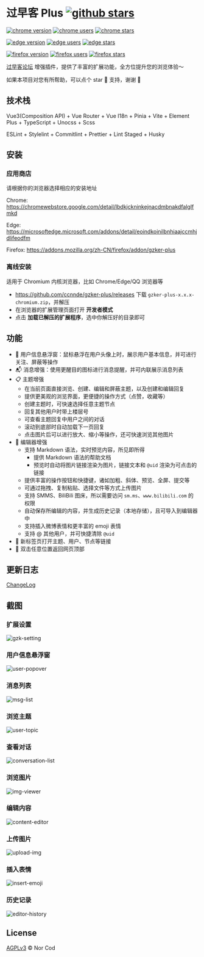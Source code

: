 # 过早客 Plus [![github stars][github-stars]][github-repo]

[![chrome version][chrome-version]][chrome-link]
[![chrome users][chrome-users]][chrome-link]
[![chrome stars][chrome-stars]][chrome-link]

[![edge version][edge-version]][edge-link]
[![edge users][edge-users]][edge-link]
[![edge stars][edge-stars]][edge-link]

[![firefox version][firefox-version]][firefox-link]
[![firefox users][firefox-users]][firefox-link]
[![firefox stars][firefox-stars]][firefox-link]

[过早客论坛](https://www.guozaoke.com/) 增强插件，提供了丰富的扩展功能，全方位提升您的浏览体验～

如果本项目对您有所帮助，可以点个 star 🌟 支持，谢谢 🙏

## 技术栈

Vue3(Composition API) + Vue Router + Vue I18n + Pinia + Vite + Element Plus + TypeScript + Unocss + Scss

ESLint + Stylelint + Commitlint + Prettier + Lint Staged + Husky

## 安装

### 应用商店

请根据你的浏览器选择相应的安装地址

Chrome: <https://chromewebstore.google.com/detail/lbdkjckninkejnacdmbnakdfalglfmkd>

Edge: <https://microsoftedge.microsoft.com/addons/detail/eoindkoinilbnhiaajccmhjdlifeodfm>

Firefox: <https://addons.mozilla.org/zh-CN/firefox/addon/gzker-plus>

### 离线安装

适用于 Chromium 内核浏览器，比如 Chrome/Edge/QQ 浏览器等

- <https://github.com/ccnnde/gzker-plus/releases> 下载 `gzker-plus-x.x.x-chromium.zip`，并解压
- 在浏览器的扩展管理页面打开 **开发者模式**
- 点击 **加载已解压的扩展程序**，选中你解压好的目录即可

## 功能

- 💬 用户信息悬浮窗：鼠标悬浮在用户头像上时，展示用户基本信息，并可进行关注、屏蔽等操作
- 📬 消息增强：使用更醒目的图标进行消息提醒，并可内联展示消息列表
- 📋 主题增强
  - 在当前页面直接浏览、创建、编辑和屏蔽主题，以及创建和编辑回复
  - 提供更美观的浏览界面，更便捷的操作方式（点赞，收藏等）
  - 创建主题时，可快速选择任意主题节点
  - 回复其他用户时带上楼层号
  - 可查看主题回复中用户之间的对话
  - 滚动到底部时自动加载下一页回复
  - 点击图片后可以进行放大、缩小等操作，还可快速浏览其他图片
- 📝 编辑器增强
  - 支持 Markdown 语法，实时预览内容，所见即所得
    - 提供 Markdown 语法的帮助文档
    - 预览时自动将图片链接渲染为图片，链接文本和 `@uid` 渲染为可点击的链接
  - 提供丰富的操作按钮和快捷键，诸如加粗、斜体、预览、全屏、提交等
  - 可通过拖拽、复制粘贴、选择文件等方式上传图片
  - 支持 SMMS、BiliBili 图床，所以需要访问 `sm.ms`、`www.bilibili.com` 的权限
  - 自动保存所编辑的内容，并生成历史记录（本地存储），且可导入到编辑器中
  - 支持插入微博表情和更丰富的 emoji 表情
  - 支持 @ 其他用户，并可快捷清除 `@uid`
- 🔗 新标签页打开主题、用户、节点等链接
- 🚀 双击任意位置返回网页顶部

## 更新日志

[ChangeLog](src/markdown/ChangeLog.md)

## 截图

### 扩展设置

![gzk-setting](.github/images/gzk-setting.png)

### 用户信息悬浮窗

![user-popover](.github/images/user-popover.png)

### 消息列表

![msg-list](.github/images/msg-list.png)

### 浏览主题

![user-topic](.github/images/user-topic.png)

### 查看对话

![conversation-list](.github/images/conversation-list.png)

### 浏览图片

![img-viewer](.github/images/img-viewer.png)

### 编辑内容

![content-editor](.github/images/content-editor.png)

### 上传图片

![upload-img](.github/images/upload-img.gif)

### 插入表情

![insert-emoji](.github/images/insert-emoji.png)

### 历史记录

![editor-history](.github/images/editor-history.png)

## License

[AGPLv3](LICENSE) © Nor Cod

<!-- badge -->

[github-stars]: https://img.shields.io/github/stars/ccnnde/gzker-plus?label=Star%20Project
[chrome-version]: https://img.shields.io/chrome-web-store/v/lbdkjckninkejnacdmbnakdfalglfmkd?style=for-the-badge&logo=googlechrome&logoColor=white&color=d8a217
[chrome-users]: https://img.shields.io/chrome-web-store/users/lbdkjckninkejnacdmbnakdfalglfmkd?style=for-the-badge&color=deepgreen
[chrome-stars]: https://img.shields.io/chrome-web-store/stars/lbdkjckninkejnacdmbnakdfalglfmkd?style=for-the-badge
[edge-version]: https://img.shields.io/badge/dynamic/json?style=for-the-badge&logo=singlestore&logoColor=white&label=EDGE%20WEB%20STORE&color=32a88a&prefix=v&query=$.version&url=https://microsoftedge.microsoft.com/addons/getproductdetailsbycrxid/eoindkoinilbnhiaajccmhjdlifeodfm
[edge-users]: https://img.shields.io/badge/dynamic/json?style=for-the-badge&label=USERS&color=deepgreen&query=$.activeInstallCount&url=https://microsoftedge.microsoft.com/addons/getproductdetailsbycrxid/eoindkoinilbnhiaajccmhjdlifeodfm
[edge-stars]: https://img.shields.io/badge/dynamic/json?style=for-the-badge&label=RATING&color=deepgreen&suffix=/5&query=$.averageRating&url=https://microsoftedge.microsoft.com/addons/getproductdetailsbycrxid/eoindkoinilbnhiaajccmhjdlifeodfm
[firefox-version]: https://img.shields.io/amo/v/gzker-plus?style=for-the-badge&logo=firefoxbrowser&logoColor=white&color=orange
[firefox-users]: https://img.shields.io/amo/users/gzker-plus?style=for-the-badge&color=deepgreen
[firefox-stars]: https://img.shields.io/amo/rating/gzker-plus?style=for-the-badge&color=deepgreen

<!-- link -->

[github-repo]: https://github.com/ccnnde/gzker-plus
[chrome-link]: https://chromewebstore.google.com/detail/lbdkjckninkejnacdmbnakdfalglfmkd
[edge-link]: https://microsoftedge.microsoft.com/addons/detail/eoindkoinilbnhiaajccmhjdlifeodfm
[firefox-link]: https://addons.mozilla.org/zh-CN/firefox/addon/gzker-plus
